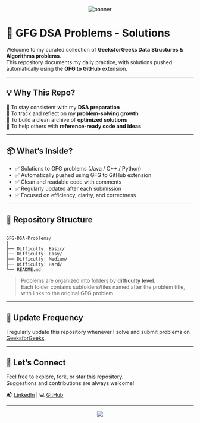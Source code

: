 
<p align="center">
  <img src="https://capsule-render.vercel.app/api?type=waving&color=0:00c6ff,100:0072ff&height=200&section=header&text=GFG%20DSA%20Problems&fontSize=40&fontAlign=middle&fontColor=ffffff" alt="banner" />
</p>

# 📘 GFG DSA Problems - Solutions

Welcome to my curated collection of **GeeksforGeeks Data Structures & Algorithms problems**.  
This repository documents my daily practice, with solutions pushed automatically using the **GFG to GitHub** extension.

---

## 💡 Why This Repo?

🔹 To stay consistent with my **DSA preparation**  
🔹 To track and reflect on my **problem-solving growth**  
🔹 To build a clean archive of **optimized solutions**  
🔹 To help others with **reference-ready code and ideas**

---

## 📦 What’s Inside?

- ✅ Solutions to GFG problems (Java / C++ / Python)  
- ✅ Automatically pushed using GFG to GitHub extension  
- ✅ Clean and readable code with comments  
- ✅ Regularly updated after each submission  
- ✅ Focused on efficiency, clarity, and correctness  

---

## 📁 Repository Structure

```

GFG-DSA-Problems/
│
├── Difficulty: Basic/
├── Difficulty: Easy/
├── Difficulty: Medium/
├── Difficulty: Hard/
└── README.md

```

> Problems are organized into folders by **difficulty level**.  
> Each folder contains subfolders/files named after the problem title, with links to the original GFG problem.

---

## 🔄 Update Frequency

I regularly update this repository whenever I solve and submit problems on [GeeksforGeeks](https://www.geeksforgeeks.org/).

---

## 🙌 Let’s Connect

Feel free to explore, fork, or star this repository.  
Suggestions and contributions are always welcome!  

📬 [LinkedIn](https://www.linkedin.com/in/shiwansh-tiwari-8929482a6/) | 💻 [GitHub](https://github.com/Shiwansh2601)

---

<p align="center">
  <img src="https://capsule-render.vercel.app/api?type=waving&color=0:0072ff,100:00c6ff&height=100&section=footer"/>
</p>

